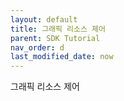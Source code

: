 ```yaml
---
layout: default
title: 그래픽 리소스 제어
parent: SDK Tutorial
nav_order: d
last_modified_date: now
---
```


그래픽 리소스 제어

